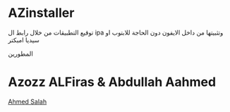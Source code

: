 # AZinstaller

توقيع التطبيقات من خلال رابط ال ipa وتثبيتها من داخل الايفون دون الحاجة للابتوب او سيديا امبكتر

المطورين

# Azozz ALFiras & Abdullah Aahmed

 <a href="https://twitter.com/iFenixDev"> Ahmed Salah </a>
 
